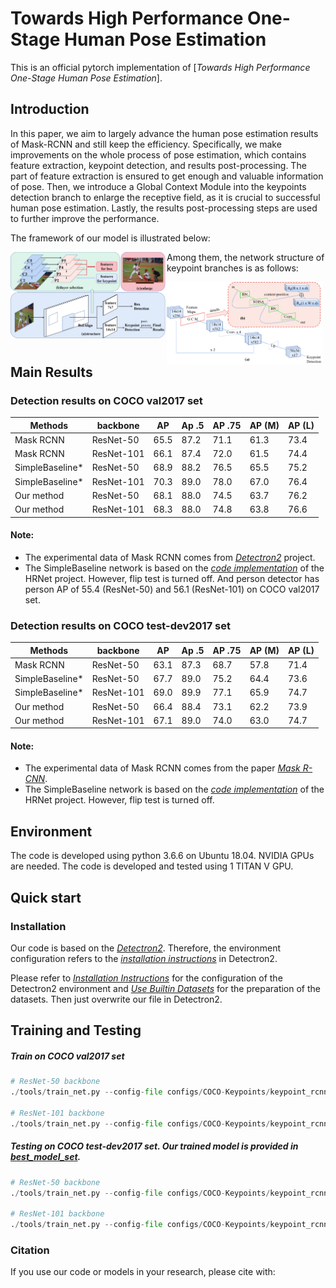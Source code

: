 # Towards High Performance One-Stage Human Pose Estimation
This is an official pytorch implementation of [*Towards High Performance One-Stage Human Pose Estimation*]. 

## Introduction
In this paper, we aim to largely advance the human pose estimation results of Mask-RCNN and still keep the efficiency. Specifically, we make improvements on the whole process of pose estimation, which contains feature extraction, keypoint detection, and results post-processing. The part of feature extraction is ensured to get enough and valuable information of pose. Then, we introduce a Global Context Module into the keypoints detection branch to enlarge the receptive field, as it is crucial to successful human pose estimation. Lastly, the results post-processing steps are used to further improve the performance. 

The framework of our model is illustrated below:

<img src="/fig/structure.png" style="zoom: 50%;float:left;width: 500px" />

Among them, the network structure of keypoint branches is as follows:

<img src="/fig/network.png" style="zoom: 50%;float:left;width: 500px" />

## Main Results

### Detection results on COCO val2017 set

|       Methods       |  backbone  |  AP  | Ap  .5 | AP .75 | AP (M) | AP (L) |
|---------------------|------------|------|--------|--------|--------|--------|
|      Mask RCNN      | ResNet-50  | 65.5 |  87.2  |  71.1  |  61.3  |  73.4  |
|      Mask RCNN      | ResNet-101 | 66.1 |  87.4  |  72.0  |  61.5  |  74.4  |
|   SimpleBaseline*   | ResNet-50  | 68.9 |  88.2  |  76.5  |  65.5  |  75.2  |
|   SimpleBaseline*   | ResNet-101 | 70.3 |  89.0  |  78.0  |  67.0  |  76.4  |
|     Our method      | ResNet-50  | 68.1 |  88.0  |  74.5  |  63.7  |  76.2  |
|     Our method      | ResNet-101 | 68.3 |  88.0  |  74.8  |  63.8  |  76.6  |

#### Note:
- The experimental data of Mask RCNN comes from [*Detectron2*](https://github.com/facebookresearch/detectron2) project.
- The SimpleBaseline network is based on the [*code implementation*](https://github.com/leoxiaobin/deep-high-resolution-net.pytorch) of the HRNet project. However, flip test is turned off. And person detector has person AP of 55.4 (ResNet-50) and 56.1 (ResNet-101) on COCO val2017 set.

### Detection results on COCO test-dev2017 set

|       Methods       |  backbone  |  AP  | Ap  .5 | AP .75 | AP (M) | AP (L) |
|---------------------|------------|------|--------|--------|--------|--------|
|      Mask RCNN      | ResNet-50  | 63.1 |  87.3  |  68.7  |  57.8  |  71.4  |
|   SimpleBaseline*   | ResNet-50  | 67.7 |  89.0  |  75.2  |  64.4  |  73.6  |
|   SimpleBaseline*   | ResNet-101 | 69.0 |  89.9  |  77.1  |  65.9  |  74.7  |
|     Our method      | ResNet-50  | 66.4 |  88.4  |  73.1  |  62.2  |  73.9  |
|     Our method      | ResNet-101 | 67.1 |  89.0  |  74.0  |  63.0  |  74.7  |


#### Note:
- The experimental data of Mask RCNN comes from the paper [*Mask R-CNN*](https://arxiv.org/abs/1703.06870).
- The SimpleBaseline network is based on the [*code implementation*](https://github.com/leoxiaobin/deep-high-resolution-net.pytorch) of the HRNet project. However, flip test is turned off.

## Environment

The code is developed using python 3.6.6 on Ubuntu 18.04. NVIDIA GPUs are needed. The code is developed and tested using 1 TITAN V GPU.

## Quick start

### Installation

Our code is based on the [*Detectron2*](https://github.com/facebookresearch/detectron2). Therefore, the environment configuration refers to the [*installation instructions*](https://detectron2.readthedocs.io/en/latest/tutorials/install.html) in Detectron2.

Please refer to [*Installation Instructions*](https://detectron2.readthedocs.io/en/latest/tutorials/install.html) for the configuration of the Detectron2 environment and [*Use Builtin Datasets*](/datasets/README.md) for the preparation of the datasets. Then just overwrite our file in Detectron2.

## Training and Testing 

##### Train on COCO val2017 set

```python
# ResNet-50 backbone
./tools/train_net.py --config-file configs/COCO-Keypoints/keypoint_rcnn_R_50_FPN_3x.yaml --num-gpus 1 SOLVER.IMS_PER_BATCH 2 SOLVER.BASE_LR 0.0025 SOLVER.MAX_ITER 2160000 SOLVER.STEPS 1680000,2000000

# ResNet-101 backbone
./tools/train_net.py --config-file configs/COCO-Keypoints/keypoint_rcnn_R_101_FPN_3x.yaml --num-gpus 1 SOLVER.IMS_PER_BATCH 2 SOLVER.BASE_LR 0.0025 SOLVER.MAX_ITER 2160000 SOLVER.STEPS 1680000,2000000
```

##### Testing on COCO test-dev2017 set. Our trained model is provided in [best_model_set](https://pan.baidu.com/s/1afpCHab3f6Qj_1ETPfDKEw?pwd=2hub).

```python
# ResNet-50 backbone
./tools/train_net.py --config-file configs/COCO-Keypoints/keypoint_rcnn_R_50_FPN_3x.yaml --eval_only --num-gpus 1 MODEL.WEIGHTS /best_model_set/model_r50.pth

# ResNet-101 backbone
./tools/train_net.py --config-file configs/COCO-Keypoints/keypoint_rcnn_R_101_FPN_3x.yaml --eval_only --num-gpus 1 MODEL.WEIGHTS /best_model_set/model_r101.pth
```

### Citation

If you use our code or models in your research, please cite with:

```

```
